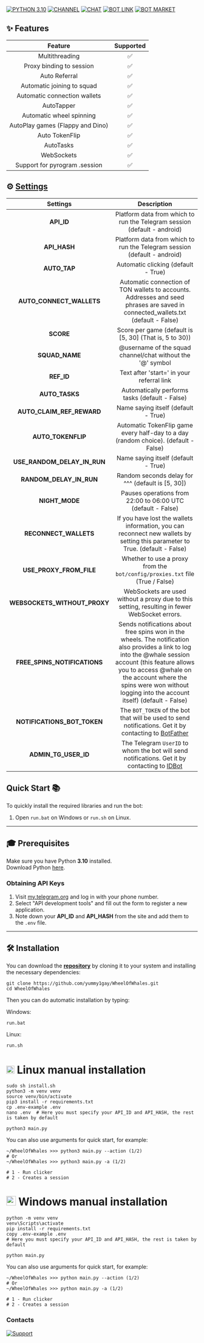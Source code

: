 [![PYTHON 3.10](https://img.shields.io/badge/-PYTHON%203.10-black?style=for-the-badge&logo=python&logoColor=white)](https://www.python.org/downloads/release/python-3100/)
[![CHANNEL](https://img.shields.io/badge/-CHANNEL-black?style=for-the-badge&logo=telegram&logoColor=white)](https://t.me/hidden_coding)
[![CHAT](https://img.shields.io/badge/-CHAT-black?style=for-the-badge&logo=telegram&logoColor=white)](https://t.me/hidden_codding_chat)
[![BOT LINK](https://img.shields.io/badge/-BOT%20LINK-black?style=for-the-badge&logo=telegram&logoColor=white)](https://t.me/wheelofwhalesbot?start=CGYJGk91pub)
[![BOT MARKET](https://img.shields.io/badge/-BOT%20MARKET-black?style=for-the-badge&logo=telegram&logoColor=white)](https://t.me/hcmarket_bot?start=referral_5143703753)

## ✨ Features  
|Feature|Supported|
|:-----:|:-------:|
|Multithreading|✅|
|Proxy binding to session|✅|
|Auto Referral|✅|
|Automatic joining to squad|✅|
|Automatic connection wallets|✅|
|AutoTapper|✅|
|Automatic wheel spinning|✅|
|AutoPlay games (Flappy and Dino)|✅|
|Auto TokenFlip|✅|
|AutoTasks|✅|
|WebSockets|✅|
|Support for pyrogram .session|✅|

## ⚙️ [Settings](https://github.com/yummy1gay/WheelOfWhales/blob/main/.env-example/)
|Settings|Description|
|:------:|:---------:|
|**API_ID**|Platform data from which to run the Telegram session (default - android)|
|**API_HASH**|Platform data from which to run the Telegram session (default - android)|
|**AUTO_TAP**|Automatic clicking (default - True)|
|**AUTO_CONNECT_WALLETS**|Automatic connection of TON wallets to accounts. Addresses and seed phrases are saved in connected_wallets.txt (default - False)|
|**SCORE**|Score per game (default is [5, 30] (That is, 5 to 30))|
|**SQUAD_NAME**|@username of the squad channel/chat without the '@' symbol|
|**REF_ID**|Text after 'start=' in your referral link|
|**AUTO_TASKS**|Automatically performs tasks (default - False)|
|**AUTO_CLAIM_REF_REWARD**|Name saying itself (default - True)|
|**AUTO_TOKENFLIP**|Automatic TokenFlip game every half-day to a day (random choice). (default - False)|
|**USE_RANDOM_DELAY_IN_RUN**|Name saying itself (default - True)|
|**RANDOM_DELAY_IN_RUN**|Random seconds delay for ^^^ (default is [5, 30])|
|**NIGHT_MODE**|Pauses operations from 22:00 to 06:00 UTC (default - False)|
|**RECONNECT_WALLETS**|If you have lost the wallets information, you can reconnect new wallets by setting this parameter to True. (default - False)|
|**USE_PROXY_FROM_FILE**|Whether to use a proxy from the `bot/config/proxies.txt` file (True / False)|
|**WEBSOCKETS_WITHOUT_PROXY**|WebSockets are used without a proxy due to this setting, resulting in fewer WebSocket errors.|
|**FREE_SPINS_NOTIFICATIONS**|Sends notifications about free spins won in the wheels. The notification also provides a link to log into the @whale session account (this feature allows you to access @whale on the account where the spins were won without logging into the account itself) (default - False)|
|**NOTIFICATIONS_BOT_TOKEN**|The `BOT_TOKEN` of the bot that will be used to send notifications. Get it by contacting to [BotFather](https://t.me/botfather)|
|**ADMIN_TG_USER_ID**|The Telegram `UserID` to whom the bot will send notifications. Get it by contacting to [IDBot](https://t.me/username_to_id_bot)|

## Quick Start 📚

To quickly install the required libraries and run the bot:

1. Open `run.bat` on Windows or `run.sh` on Linux.

---

## 🎓 Prerequisites

Make sure you have Python **3.10** installed.  
Download Python [here](https://www.python.org/downloads/).

### Obtaining API Keys

1. Visit [my.telegram.org](https://my.telegram.org) and log in with your phone number.
2. Select "API development tools" and fill out the form to register a new application.
3. Note down your **API_ID** and **API_HASH** from the site and add them to the `.env` file.

---

## 🛠️ Installation
You can download the [**repository**](https://github.com/yummy1gay/WheelOfWhales) by cloning it to your system and installing the necessary dependencies:
```shell
git clone https://github.com/yummy1gay/WheelOfWhales.git
cd WheelOfWhales
```

Then you can do automatic installation by typing:

Windows:
```shell
run.bat
```

Linux:
```shell
run.sh
```

# <img src="https://upload.wikimedia.org/wikipedia/commons/3/35/Tux.svg" alt="Tux" width="21" /> Linux manual installation
```shell
sudo sh install.sh
python3 -m venv venv
source venv/bin/activate
pip3 install -r requirements.txt
cp .env-example .env
nano .env  # Here you must specify your API_ID and API_HASH, the rest is taken by default

python3 main.py
```

You can also use arguments for quick start, for example:
```shell
~/WheelOfWhales >>> python3 main.py --action (1/2)
# Or
~/WheelOfWhales >>> python3 main.py -a (1/2)

# 1 - Run clicker
# 2 - Creates a session
```

# <img src="https://upload.wikimedia.org/wikipedia/commons/5/5f/Windows_logo_-_2012.svg" alt="Windows Logo" width="25" /> Windows manual installation
```shell
python -m venv venv
venv\Scripts\activate
pip install -r requirements.txt
copy .env-example .env
# Here you must specify your API_ID and API_HASH, the rest is taken by default

python main.py
```

You can also use arguments for quick start, for example:
```shell
~/WheelOfWhales >>> python main.py --action (1/2)
# Or
~/WheelOfWhales >>> python main.py -a (1/2)

# 1 - Run clicker
# 2 - Creates a session
```

### Contacts

[![Support](https://img.shields.io/badge/For%20support%20or%20questions-BOT%20AUTHOR-blue?style=for-the-badge&logo=telegram&logoColor=white&labelColor=black)](https://t.me/yummy1gay)